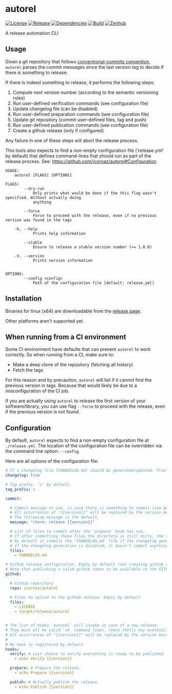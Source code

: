 # autorel

[![License](https://img.shields.io/github/license/jcornaz/autorel)](https://github.com/jcornaz/autorel/blob/main/LICENSE)
[![Release](https://img.shields.io/github/v/release/jcornaz/autorel?sort=semver)](https://github.com/jcornaz/autorel/releases)
[![Dependencies](https://deps.rs/repo/github/jcornaz/autorel/status.svg)](https://deps.rs/repo/github/jcornaz/autorel)
[![Build](https://img.shields.io/github/checks-status/jcornaz/autorel/main)](https://github.com/jcornaz/autorel/actions/workflows/build.yml)
[![Zenhub](https://img.shields.io/badge/workspace-zenhub-%236061be)](https://app.zenhub.com/workspaces/autorel-60980eaac1cd55000f3de46b/board)

A release automation CLI

## Usage

Given a git repository that follows [conventional-commits convention](https://www.conventionalcommits.org),
`autorel` parses the commit messages since the last version tag to decide if there is something to release.

If there is indeed something to release, it performs the following steps:

1. Compute next version number (according to the semantic versioning rules)
2. Run user-defined verification commands (see configuration file)
3. Update changelog file (can be disabled)
4. Run user-defined preparation commands (see configuration file)
5. Update git repository (commit user-defined files, tag and push)
6. Run user-defined publication commands (see configuration file)
7. Create a github release (only if configured)

Any failure in one of these steps will abort the release process.

This tools also expects to find a non-empty configuration file ('release.yml' by default) that defines command-lines
that should run as part of the release process. See: https://github.com/jcornaz/autorel#Configuration

```
USAGE:
    autorel [FLAGS] [OPTIONS]

FLAGS:
        --dry-run
            Only prints what would be done if the this flag wasn't specified. Without actually doing
            anything

        --force
            Force to proceed with the release, even if no previous version was found in the tags

    -h, --help
            Prints help information

        --stable
            Ensure to release a stable version number (>= 1.0.0)

    -V, --version
            Prints version information


OPTIONS:
        --config <config>
            Path of the configuration file [default: release.yml]
```

## Installation

Binaries for linux (x64) are downloadable from the [release page](https://github.com/jcornaz/autorel/releases).

Other platforms aren't supported yet.

## When running from a CI environment

Some CI environment have defaults that can prevent `autorel` to work correctly. So when running from a CI, make sure to:

* Make a deep clone of the repository (fetching all history)
* Fetch the tags

For this reason and by precaution, `autorel` will fail if it cannot find the previous version in tags. Because that
would likely be due to a misconfiguration of the CI job.

If you are actually using `autorel` to release the first version of your software/library, you can use flag `--force` to
proceed with the release, even if the previous version is not found.

## Configuration

By default, `autorel` expects to find a non-empty configuration file at `./release.yml`. The location of the
configuration file can be overridden via the command line option: `--config`.

Here are all options of the configuration file:

```yaml
# If a changelog file (CHANGELOG.md) should be generated/updated. True by default
changelog: true

# Tag prefix. 'v' by default.
tag_prefix: v

commit:

  # Commit message to use, in case there is something to commit (see bellow).
  # All occurrences of "{{version}}" will be replaced by the version being released.
  # The following message is the default.
  message: "chore: release {{version}}"

  # List of files to commit after the `prepare` hook has run.
  # If after committing these files the directory is still dirty, the release process will fail.
  # By default it commits the 'CHANGELOG.md' file if the changelog generation is enabled.
  # If the changelog generation is disabled, it doesn't commit anything by default.
  files:
    - CHANGELOG.md

# Github release configuration. Empty by default (not creating github releases)
# Note that publishing a valid github token to be available in the`GITHUB_TOKEN` environment variable 
github:

  # Github repository
  repo: jcornaz/autorel

  # Files to upload to the github release. Empty by default
  files:
    - LICENSE
    - target/release/autorel


# The list of hooks `autorel` will invoke in case of a new release.
# They must all be valid `sh` command lines. (more shells may eventually be supported in the future)
# All occurrences of "{{version}}" will be replaced by the version being released.
# 
# No hook is registered by default
hooks:
  verify: # Last chance to verify everything is ready to be published 
    - echo Verify {{version}}

  prepare: # Prepare the release.
    - echo Prepare {{version}}

  publsh: # Actually publish the release.
    - echo Publish {{version}}
```
